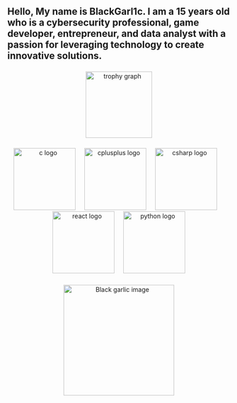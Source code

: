 

<h2 align="left">Hello, My name is BlackGarl1c. I am a 15 years old who is a cybersecurity professional, game developer, entrepreneur, and data analyst with a passion for leveraging technology to create innovative solutions.</h2>

###

<div align="center">
  <img src="https://github-profile-trophy.vercel.app?username=BlackGarl1c&theme=gruvbox&no-bg=false&no-frame=false&column=8&row=2" height="150" alt="trophy graph"  />
</div>

###

<div align="center">
  <img src="https://cdn.jsdelivr.net/gh/devicons/devicon/icons/c/c-original.svg" height="140" alt="c logo"  />
  <img width="12" />
  <img src="https://cdn.jsdelivr.net/gh/devicons/devicon/icons/cplusplus/cplusplus-original.svg" height="140" alt="cplusplus logo"  />
  <img width="12" />
  <img src="https://cdn.jsdelivr.net/gh/devicons/devicon/icons/csharp/csharp-original.svg" height="140" alt="csharp logo"  />
  <img width="12" />
  <img src="https://cdn.jsdelivr.net/gh/devicons/devicon/icons/react/react-original.svg" height="140" alt="react logo"  />
  <img width="12" />
  <img src="https://cdn.jsdelivr.net/gh/devicons/devicon/icons/python/python-original.svg" height="140" alt="python logo"  />
</div>

###

<div align="center">
  <img height="250" src="https://www.letuverie.com/wp-content/uploads/2019/12/DET-ail-noir-1024x680.png" alt="Black garlic image" />
</div>

###
